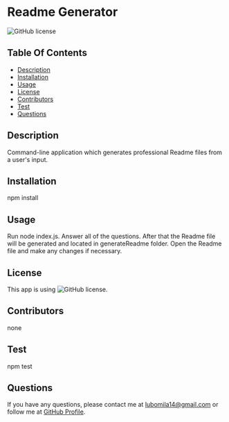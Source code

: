 # Readme Generator
  ![GitHub license](https://img.shields.io/badge/license-MIT-blue.svg)

  ## Table Of Contents
  - [Description](#description)
  - [Installation](#installation)
  - [Usage](#usage)
  - [License](#license)
  - [Contributors](#contributors)
  - [Test](#test)
  - [Questions](#questions)

 

  ## Description
  Command-line application which generates professional Readme files from a user's input.

  ## Installation
  npm install

  ## Usage
  Run node index.js. Answer all of the questions. After that the Readme file will be generated and located in generateReadme folder. Open the Readme file and make any changes if necessary.

  ## License
  This app is using ![GitHub license](https://img.shields.io/badge/license-MIT-blue.svg).

  ## Contributors
  none

  ## Test
  npm test


  ## Questions
  If you have any questions, please contact me at lubomila14@gmail.com or follow me at 
  [GitHub Profile](https://github.com/milla56).


